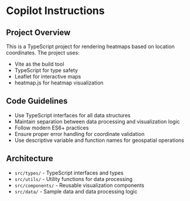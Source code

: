 # Copilot Instructions

<!-- Use this file to provide workspace-specific custom instructions to Copilot. For more details, visit https://code.visualstudio.com/docs/copilot/copilot-customization#_use-a-githubcopilotinstructionsmd-file -->

## Project Overview
This is a TypeScript project for rendering heatmaps based on location coordinates. The project uses:
- Vite as the build tool
- TypeScript for type safety
- Leaflet for interactive maps
- heatmap.js for heatmap visualization

## Code Guidelines
- Use TypeScript interfaces for all data structures
- Maintain separation between data processing and visualization logic
- Follow modern ES6+ practices
- Ensure proper error handling for coordinate validation
- Use descriptive variable and function names for geospatial operations

## Architecture
- `src/types/` - TypeScript interfaces and types
- `src/utils/` - Utility functions for data processing
- `src/components/` - Reusable visualization components
- `src/data/` - Sample data and data processing logic

